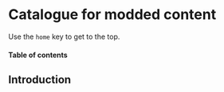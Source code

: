 # Catalogue for modded content

Use the `home` key to get to the top.
<!-- START doctoc generated TOC please keep comment here to allow auto update -->

#### **Table of contents**

<!-- DON'T EDIT THIS SECTION, INSTEAD RE-RUN doctoc TO UPDATE -->



## Introduction

<!-- END doctoc generated TOC please keep comment here to allow auto update -->